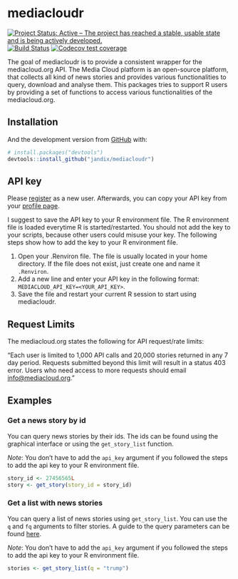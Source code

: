 
<!-- README.md is generated from README.Rmd. Please edit that file -->

# mediacloudr

<!-- badges: start -->

[![Project Status: Active – The project has reached a stable, usable
state and is being actively
developed.](https://www.repostatus.org/badges/latest/active.svg)](https://www.repostatus.org/#active)
[![Build
Status](https://travis-ci.org/jandix/mediacloudr.svg?branch=master)](https://travis-ci.org/jandix/mediacloudr)
[![Codecov test
coverage](https://codecov.io/gh/jandix/mediacloudr/branch/master/graph/badge.svg)](https://codecov.io/gh/jandix/mediacloudr?branch=master)
<!-- badges: end -->

The goal of mediacloudr is to provide a consistent wrapper for the
mediacloud.org API. The Media Cloud platform is an open-source platform,
that collects all kind of news stories and provides various
functionalities to query, download and analyse them. This packages tries
to support R users by providing a set of functions to access various
functionalities of the
mediacloud.org.

## Installation

<!-- You can install the released version of mediacloudr from [CRAN](https://CRAN.R-project.org) with:

``` r
install.packages("mediacloudr")
```
-->

And the development version from [GitHub](https://github.com/) with:

``` r
# install.packages("devtools")
devtools::install_github("jandix/mediacloudr")
```

## API key

Please [register](https://topics.mediacloud.org/#/user/signup) as a new
user. Afterwards, you can copy your API key from your [profile
page](https://topics.mediacloud.org/#/user/profile).

I suggest to save the API key to your R environment file. The R
environment file is loaded everytime R is started/restarted. You should
not add the key to your scripts, because other users could misuse your
key. The following steps show how to add the key to your R environment
file.

1.  Open your .Renviron file. The file is usually located in your home
    directory. If the file does not exist, just create one and name it
    `.Renviron`.
2.  Add a new line and enter your API key in the following format:
    `MEDIACLOUD_API_KEY=<YOUR_API_KEY>`.
3.  Save the file and restart your current R session to start using
    mediacloudr.

## Request Limits

The mediacloud.org states the following for API request/rate limits:

“Each user is limited to 1,000 API calls and 20,000 stories returned in
any 7 day period. Requests submitted beyond this limit will result in a
status 403 error. Users who need access to more requests should email
<info@mediacloud.org>.”

## Examples

### Get a news story by id

You can query news stories by their ids. The ids can be found using the
graphical interface or using the `get_story_list` function.

*Note*: You don’t have to add the `api_key` argument if you followed the
steps to add the api key to your R environment file.

``` r
story_id <- 27456565L
story <- get_story(story_id = story_id)
```

### Get a list with news stories

You can query a list of news stories using `get_story_list`. You can use
the `q` and `fq` arguments to filter stories. A guide to the query
parameters can be found
[here](https://mediacloud.org/support/query-guide/).

*Note*: You don’t have to add the `api_key` argument if you followed the
steps to add the api key to your R environment file.

``` r
stories <- get_story_list(q = "trump")
```
